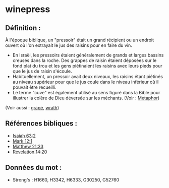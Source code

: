 # winepress

## Définition :

À l'époque biblique, un "pressoir" était un grand récipient ou un endroit ouvert où l'on extrayait le jus des raisins pour en faire du vin.

* En Israël, les pressoirs étaient généralement de grands et larges bassins creusés dans la roche. Des grappes de raisin étaient déposées sur le fond plat du trou et les gens piétinaient les raisins avec leurs pieds pour que le jus de raisin s'écoule.
* Habituellement, un pressoir avait deux niveaux, les raisins étant piétinés au niveau supérieur pour que le jus coule dans le niveau inférieur où il pouvait être recueilli.
* Le terme "cuve" est également utilisé au sens figuré dans la Bible pour illustrer la colère de Dieu déversée sur les méchants. (Voir : [Metaphor](rc://en/ta/man/translate/figs-metaphor))

(Voir aussi : [grape](../other/grape.md), [wrath](../kt/wrath.md))

## Références bibliques :

* [Isaiah 63:2](rc://en/tn/help/isa/63/02)
* [Mark 12:1](rc://en/tn/help/mrk/12/01)
* [Matthew 21:33](rc://en/tn/help/mat/21/33)
* [Revelation 14:20](rc://en/tn/help/rev/14/20)

## Données du mot :

* Strong's : H1660, H3342, H6333, G30250, G52760
